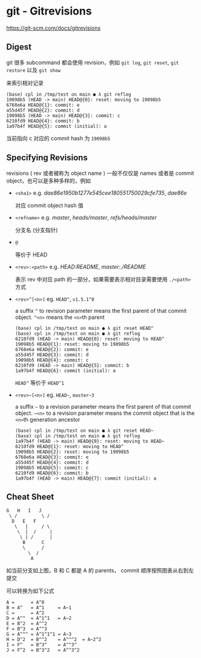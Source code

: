 # git - Gitrevisions

https://git-scm.com/docs/gitrevisions

## Digest

git 很多 subcommand 都会使用 revision，例如  `git log`, `git reset`, `git restore` 以及 `git show` 

来索引相对记录

```
(base) cpl in /tmp/test on main ● λ git reflog
19098b5 (HEAD -> main) HEAD@{0}: reset: moving to 19098b5
6768e6a HEAD@{1}: commit: e
a55d45f HEAD@{2}: commit: d
19098b5 (HEAD -> main) HEAD@{3}: commit: c
6210fd9 HEAD@{4}: commit: b
1a97b4f HEAD@{5}: commit (initial): a
```

当前指向 c 对应的 commit hash 为 `19098b5`

## Specifying Revisions

revisions ( rev 或者被称为 object name ) 一般不仅仅是 names 或者是 commit object，也可以是多种多样的，例如

- `<sha1>` e.g. *dae86e1950b1277e545cee180551750029cfe735*, *dae86e*

  对应 commit object hash 值

- `<refname>` e.g. *master*, *heads/master*, *refs/heads/master*

  分支名 (分支指针)

- `@`

  等价于 HEAD

- `<rev>:<path>`  e.g. *HEAD:README*, *master:./README*

  表示 rev 中对应 path 的一部分，如果需要表示相对目录需要使用 `./<path>` 方式

- `<rev>^[<n>]` eg.  `HEAD^`, `v1.5.1^0` 

  a suffix `^` to revision parameter means the first parent of that commit object. `^<n>` means the `<n>`th parent

  ```
  (base) cpl in /tmp/test on main ● λ git reset HEAD^  
  (base) cpl in /tmp/test on main ● λ git reflog
  6210fd9 (HEAD -> main) HEAD@{0}: reset: moving to HEAD^
  19098b5 HEAD@{1}: reset: moving to 19098b5
  6768e6a HEAD@{2}: commit: e
  a55d45f HEAD@{3}: commit: d
  19098b5 HEAD@{4}: commit: c
  6210fd9 (HEAD -> main) HEAD@{5}: commit: b
  1a97b4f HEAD@{6}: commit (initial): a
  ```

  `HEAD^` 等价于 `HEAD^1`

- `<rev>~[<n>]` eg. `HEAD~`, `master~3`

  a suffix `~` to a revision parameter means the first parent of that commit object. `~<n>` to  a revision parameter means the commit object that is the `<n>`th generation ancestor 

  ```
  (base) cpl in /tmp/test on main ● λ git reset HEAD~
  (base) cpl in /tmp/test on main ● λ git reflog
  1a97b4f (HEAD -> main) HEAD@{0}: reset: moving to HEAD~
  6210fd9 HEAD@{1}: reset: moving to HEAD^
  19098b5 HEAD@{2}: reset: moving to 19098b5
  6768e6a HEAD@{3}: commit: e
  a55d45f HEAD@{4}: commit: d
  19098b5 HEAD@{5}: commit: c
  6210fd9 HEAD@{6}: commit: b
  1a97b4f (HEAD -> main) HEAD@{7}: commit (initial): a
  ```

## Cheat Sheet

```
G   H   I   J
 \ /         \ /
  D   E   F
   \   |     / \
    \  |  /     |
     \ | /      |
      B      C
      \      /
        \  /
         A
```

如当前分支如上图，B 和 C 都是 A 的 parents， commit 顺序按照图表从右到左提交

可以转换为如下公式

```
A =      = A^0
B = A^   = A^1     = A~1
C =      = A^2
D = A^^  = A^1^1   = A~2
E = B^2  = A^^2
F = B^3  = A^^3
G = A^^^ = A^1^1^1 = A~3
H = D^2  = B^^2    = A^^^2  = A~2^2
I = F^   = B^3^    = A^^3^
J = F^2  = B^3^2   = A^^3^2
```

